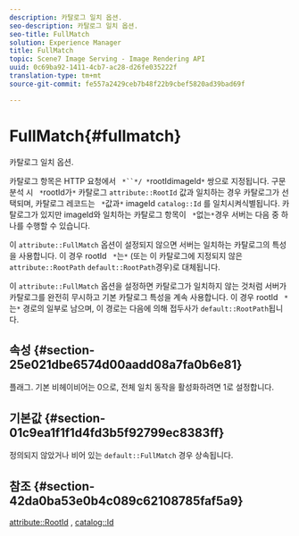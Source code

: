 ```yaml
---
description: 카탈로그 일치 옵션.
seo-description: 카탈로그 일치 옵션.
seo-title: FullMatch
solution: Experience Manager
title: FullMatch
topic: Scene7 Image Serving - Image Rendering API
uuid: 0c69ba92-1411-4cb7-ac28-d26fe035222f
translation-type: tm+mt
source-git-commit: fe557a2429ceb7b48f22b9cbef5820ad39bad69f

---
```



# FullMatch{#fullmatch}

카탈로그 일치 옵션.

카탈로그 항목은 HTTP 요청에서 ` *``*/ *`rootIdimageId`*` 쌍으로 지정됩니다. 구문 분석 시 ` *`rootId가`*` 카탈로그 `attribute::RootId` 값과 일치하는 경우 카탈로그가 선택되며, 카탈로그 레코드는 ` *`값과`*` imageId `catalog::Id` 를 일치시켜식별됩니다. 카탈로그가 있지만 imageId와 일치하는 카탈로그 항목이 ` *`없는`*`경우 서버는 다음 중 하나를 수행할 수 있습니다.

이 `attribute::FullMatch` 옵션이 설정되지 않으면 서버는 일치하는 카탈로그의 특성을 사용합니다. 이 경우 rootId ` *`는`*` (또는 이 카탈로그에 지정되지 않은 `attribute::RootPath` `default::RootPath`경우)로 대체됩니다.

이 `attribute::FullMatch` 옵션을 설정하면 카탈로그가 일치하지 않는 것처럼 서버가 카탈로그를 완전히 무시하고 기본 카탈로그 특성을 계속 사용합니다. 이 경우 rootId ` *`는`*` 경로의 일부로 남으며, 이 경로는 다음에 의해 접두사가 `default::RootPath`됩니다.

## 속성 {#section-25e021dbe6574d00aadd08a7fa0b6e81}

플래그. 기본 비헤이비어는 0으로, 전체 일치 동작을 활성화하려면 1로 설정합니다.

## 기본값 {#section-01c9ea1f1f1d4fd3b5f92799ec8383ff}

정의되지 않았거나 비어 있는 `default::FullMatch` 경우 상속됩니다.

## 참조 {#section-42da0ba53e0b4c089c62108785faf5a9}

[attribute::RootId](../../../../../is-api/image-catalog/image-serving-api-ref/c-image-catalog-reference/c-attributes-reference/r-rootid.md#reference-13653312925e4a08b90f99961d53f546) , [catalog::Id](/help/aem-is-ir-api/is-api/image-catalog/image-serving-api-ref/c-image-catalog-reference/c-image-svg-data-reference/c-image-data-reference/r-id-cat.md)
